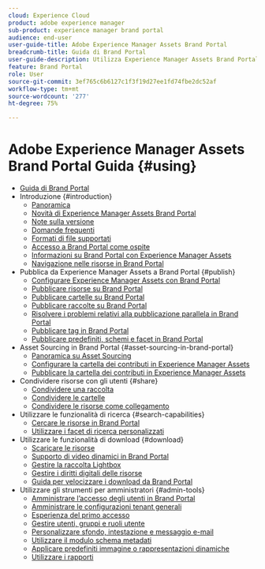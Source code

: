 ```yaml
---
cloud: Experience Cloud
product: adobe experience manager
sub-product: experience manager brand portal
audience: end-user
user-guide-title: Adobe Experience Manager Assets Brand Portal
breadcrumb-title: Guida di Brand Portal
user-guide-description: Utilizza Experience Manager Assets Brand Portal per soddisfare le esigenze di marketing con la distribuzione sicura delle risorse approvate del brand e dei prodotti, per consentirne il download da parte di agenzie esterne, partner, team interni e rivenditori.
feature: Brand Portal
role: User
source-git-commit: 3ef765c6b6127c1f3f19d27ee1fd74fbe2dc52af
workflow-type: tm+mt
source-wordcount: '277'
ht-degree: 75%

---
```



# Adobe Experience Manager Assets Brand Portal Guida {#using}

+ [Guida di Brand Portal](/help/using/home.md)
+ Introduzione {#introduction}
   + [Panoramica](/help/using/brand-portal.md)
   + [Novità di Experience Manager Assets Brand Portal](/help/using/whats-new.md)
   + [Note sulla versione](/help/using/brand-portal-release-notes.md)
   + [Domande frequenti](/help/using/brand-portal-faqs.md)
   + [Formati di file supportati](/help/using/brand-portal-supported-formats.md)
   + [Accesso a Brand Portal come ospite](/help/using/guest-access.md)
   + [Informazioni su Brand Portal con Experience Manager Assets](https://experienceleague.adobe.com/docs/experience-manager-brand-portal/using/home.html)
   + [Navigazione nelle risorse in Brand Portal](/help/using/browse-assets-brand-portal.md)
+ Pubblica da Experience Manager Assets a Brand Portal {#publish}
   + [Configurare Experience Manager Assets con Brand Portal](/help/using/configure-aem-assets-with-brand-portal.md)
   + [Pubblicare risorse su Brand Portal](https://experienceleague.adobe.com/docs/experience-manager-65/assets/brandportal/brand-portal-publish-assets.html)
   + [Pubblicare cartelle su Brand Portal](https://experienceleague.adobe.com/docs/experience-manager-65/assets/brandportal/brand-portal-publish-folder.html)
   + [Pubblicare raccolte su Brand Portal](https://experienceleague.adobe.com/docs/experience-manager-65/assets/brandportal/brand-portal-publish-collection.html)
   + [Risolvere i problemi relativi alla pubblicazione parallela in Brand Portal](/help/using/troubleshoot-parallel-publishing.md)
   + [Pubblicare tag in Brand Portal](/help/using/brand-portal-publish-tags.md)
   + [Pubblicare predefiniti, schemi e facet in Brand Portal](/help/using/publish-schema-search-facets-presets.md)
+ Asset Sourcing in Brand Portal {#asset-sourcing-in-brand-portal}
   + [Panoramica su Asset Sourcing](/help/using/brand-portal-asset-sourcing.md)
   + [Configurare la cartella dei contributi in Experience Manager Assets](/help/using/brand-portal-publish-contribution-folder-to-brand-portal.md)
   + [Pubblicare la cartella dei contributi in Experience Manager Assets](/help/using/brand-portal-publish-contribution-folder-to-aem-assets.md)
+ Condividere risorse con gli utenti {#share}
   + [Condividere una raccolta](/help/using/brand-portal-share-collection.md)
   + [Condividere le cartelle](/help/using/brand-portal-sharing-folders.md)
   + [Condividere le risorse come collegamento](/help/using/brand-portal-link-share.md)
+ Utilizzare le funzionalità di ricerca {#search-capabilities}
   + [Cercare le risorse in Brand Portal](/help/using/brand-portal-searching.md)
   + [Utilizzare i facet di ricerca personalizzati](/help/using/brand-portal-search-facets.md)
+ Utilizzare le funzionalità di download {#download}
   + [Scaricare le risorse](/help/using/brand-portal-download-assets.md)
   + [Supporto di video dinamici in Brand Portal](/help/using/dynamic-video-brand-portal.md)
   + [Gestire la raccolta Lightbox](/help/using/brand-portal-light-box.md)
   + [Gestire i diritti digitali delle risorse](/help/using/manage-digital-rights-of-assets.md)
   + [Guida per velocizzare i download da Brand Portal](/help/using/accelerated-download.md)
+ Utilizzare gli strumenti per amministratori {#admin-tools}
   + [Amministrare l’accesso degli utenti in Brand Portal](/help/using/access-configurations-brand-portal.md)
   + [Amministrare le configurazioni tenant generali](/help/using/brand-portal-general-configuration.md)
   + [Esperienza del primo accesso](/help/using/brand-portal-onboarding.md)
   + [Gestire utenti, gruppi e ruoli utente](/help/using/brand-portal-adding-users.md)
   + [Personalizzare sfondo, intestazione e messaggio e-mail](/help/using/brand-portal-branding.md)
   + [Utilizzare il modulo schema metadati](/help/using/brand-portal-metadata-schemas.md)
   + [Applicare predefiniti immagine o rappresentazioni dinamiche](/help/using/brand-portal-image-presets.md)
   + [Utilizzare i rapporti](/help/using/brand-portal-reports.md)

